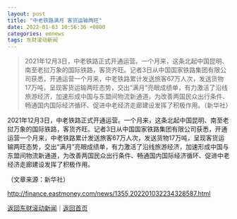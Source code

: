 ```yaml
---
layout: post
title: "中老铁路满月 客货运输两旺"
date: 2022-01-03 10:56:36 +0800
categories: emnews
tags: 东财滚动新闻
---
```

> 2021年12月3日，中老铁路正式开通运营。一个月来，这条北起中国昆明、南至老挝万象的国际铁路，客货齐旺。记者3日从中国国家铁路集团有限公司获悉，开通运营一个月来，中老铁路累计发送旅客67万人次，发送货物17万吨，呈现客货运输两旺态势，交出“满月”亮眼成绩单，有力激活了沿线旅游经济，加速形成中国与东盟间物流新通道，为改善两国民众出行条件、畅通国内国际经济循环、促进中老经济走廊建设发挥了积极作用。（新华社）

<p>2021年12月3日，中老铁路正式开通运营。一个月来，这条北起中国昆明、南至老挝万象的国际铁路，客货齐旺。记者3日从中国国家铁路集团有限公司获悉，开通运营一个月来，中老铁路累计发送旅客67万人次，发送货物17万吨，呈现客货运输两旺态势，交出“满月”亮眼成绩单，有力激活了沿线旅游经济，加速形成中国与东盟间物流新通道，为改善两国民众出行条件、畅通国内国际经济循环、促进中老经济走廊建设发挥了积极作用。</p><p class="em_media">（文章来源：新华社）</p>

<http://finance.eastmoney.com/news/1355,202201032234328587.html>

[返回东财滚动新闻](//finews.withounder.com/emnews/)｜[返回首页](//finews.withounder.com/)